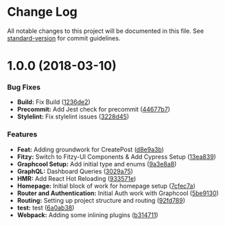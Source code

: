 # Change Log

All notable changes to this project will be documented in this file. See [standard-version](https://github.com/conventional-changelog/standard-version) for commit guidelines.

<a name="1.0.0"></a>
# 1.0.0 (2018-03-10)


### Bug Fixes

* **Build:** Fix Build ([1236de2](https://github.com/stevenfitzpatrick/mybettingslips/commit/1236de2))
* **Precommit:** Add Jest check for precommit ([44677b7](https://github.com/stevenfitzpatrick/mybettingslips/commit/44677b7))
* **Stylelint:** Fix stylelint issues ([3228d45](https://github.com/stevenfitzpatrick/mybettingslips/commit/3228d45))


### Features

* **Feat:** Adding groundwork for CreatePost ([d8e9a3b](https://github.com/stevenfitzpatrick/mybettingslips/commit/d8e9a3b))
* **Fitzy:** Switch to Fitzy-UI Components & Add Cypress Setup ([13ea839](https://github.com/stevenfitzpatrick/mybettingslips/commit/13ea839))
* **Graphcool Setup:** Add initial type and enums ([9a3e8a8](https://github.com/stevenfitzpatrick/mybettingslips/commit/9a3e8a8))
* **GraphQL:** Dashboard Queries ([3029a75](https://github.com/stevenfitzpatrick/mybettingslips/commit/3029a75))
* **HMR:** Add React Hot Reloading ([933571e](https://github.com/stevenfitzpatrick/mybettingslips/commit/933571e))
* **Homepage:** Initial block of work for homepage setup ([7cfec7a](https://github.com/stevenfitzpatrick/mybettingslips/commit/7cfec7a))
* **Router and Authentication:** Initial Auth work with Graphcool ([5be9130](https://github.com/stevenfitzpatrick/mybettingslips/commit/5be9130))
* **Routing:** Setting up project structure and routing ([92fd789](https://github.com/stevenfitzpatrick/mybettingslips/commit/92fd789))
* **test:** test ([6a0ab38](https://github.com/stevenfitzpatrick/mybettingslips/commit/6a0ab38))
* **Webpack:** Adding some inlining plugins ([b314711](https://github.com/stevenfitzpatrick/mybettingslips/commit/b314711))
